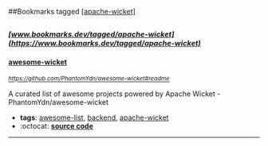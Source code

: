 ##Bookmarks tagged [[apache-wicket]](https://www.bookmarks.dev?q=[apache-wicket])

_<sup><sup>[www.bookmarks.dev/tagged/apache-wicket](https://www.bookmarks.dev/tagged/apache-wicket)</sup></sup>_
---
#### [awesome-wicket](https://github.com/PhantomYdn/awesome-wicket#readme)
_<sup>https://github.com/PhantomYdn/awesome-wicket#readme</sup>_

A curated list of awesome projects powered by Apache Wicket  - PhantomYdn/awesome-wicket
* **tags**: [awesome-list](../tagged/awesome-list.md), [backend](../tagged/backend.md), [apache-wicket](../tagged/apache-wicket.md)
* :octocat: **[source code](https://github.com/PhantomYdn/awesome-wicket#readme)**
---
